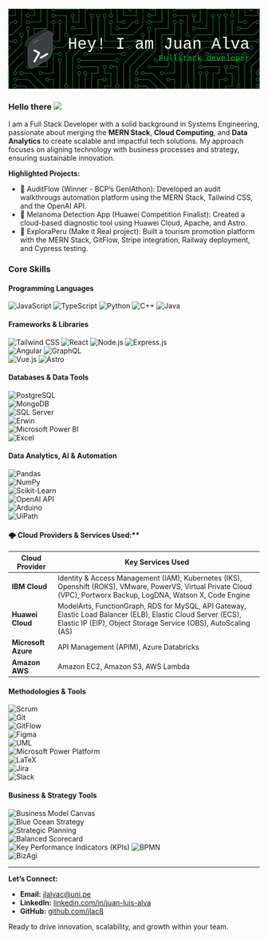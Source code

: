 ![Header](./github-header-image.png)

### Hello there <img src="https://media.giphy.com/media/hvRJCLFzcasrR4ia7z/giphy.gif" width="28px">

I am a Full Stack Developer with a solid background in Systems Engineering, passionate about merging the **MERN Stack**, **Cloud Computing**, and **Data Analytics** to create scalable and impactful tech solutions. My approach focuses on aligning technology with business processes and strategy, ensuring sustainable innovation.

**Highlighted Projects:**

- 🚀 AuditFlow (Winner - BCP’s GenIAthon): Developed an audit walkthrougs automation platform using the MERN Stack, Tailwind CSS, and the OpenAI API.
- 🔬 Melanoma Detection App (Huawei Competition Finalist): Created a cloud-based diagnostic tool using Huawei Cloud, Apache, and Astro.
- 🌄 ExploraPeru (Make it Real project): Built a tourism promotion platform with the MERN Stack, GitFlow, Stripe integration, Railway deployment, and Cypress testing.

### **Core Skills**

#### **Programming Languages**  
![JavaScript](https://img.shields.io/badge/-JavaScript-F7DF1E?style=flat-square&logo=javascript&logoColor=000) 
![TypeScript](https://img.shields.io/badge/-TypeScript-3178C6?style=flat-square&logo=typescript&logoColor=fff) 
![Python](https://img.shields.io/badge/-Python-3776AB?style=flat-square&logo=python&logoColor=fff) 
![C++](https://img.shields.io/badge/-C++-00599C?style=flat-square&logo=c%2B%2B&logoColor=fff) 
![Java](https://img.shields.io/badge/-Java-007396?style=flat-square&logo=java&logoColor=fff)  

#### **Frameworks & Libraries**  
![Tailwind CSS](https://img.shields.io/badge/-Tailwind%20CSS-38B2AC?style=flat-square&logo=tailwindcss&logoColor=fff) 
![React](https://img.shields.io/badge/-React-61DAFB?style=flat-square&logo=react&logoColor=000) 
![Node.js](https://img.shields.io/badge/-Node.js-339933?style=flat-square&logo=node.js&logoColor=fff) 
![Express.js](https://img.shields.io/badge/-Express.js-000000?style=flat-square&logo=express&logoColor=fff)  
![Angular](https://img.shields.io/badge/-Angular-DD0031?style=flat-square&logo=angular&logoColor=fff) 
![GraphQL](https://img.shields.io/badge/-GraphQL-E10098?style=flat-square&logo=graphql&logoColor=fff)  
![Vue.js](https://img.shields.io/badge/-Vue.js-4FC08D?style=flat-square&logo=vue.js&logoColor=fff) 
![Astro](https://img.shields.io/badge/-Astro-FF5D01?style=flat-square&logo=astro&logoColor=fff)  

#### **Databases & Data Tools**  
![PostgreSQL](https://img.shields.io/badge/-PostgreSQL-336791?style=flat-square&logo=postgresql&logoColor=fff)  
![MongoDB](https://img.shields.io/badge/-MongoDB-47A248?style=flat-square&logo=mongodb&logoColor=fff)  
![SQL Server](https://img.shields.io/badge/-SQL%20Server-CC2927?style=flat-square&logo=microsoft-sql-server&logoColor=fff)  
![Erwin](https://img.shields.io/badge/-Erwin-44546A?style=flat-square)  
![Microsoft Power BI](https://img.shields.io/badge/-Microsoft%20Power%20BI-F2C811?style=flat-square&logo=powerbi&logoColor=000)  
![Excel](https://img.shields.io/badge/-Excel-217346?style=flat-square&logo=microsoft-excel&logoColor=fff)  

#### **Data Analytics, AI & Automation**  
![Pandas](https://img.shields.io/badge/-Pandas-150458?style=flat-square&logo=pandas&logoColor=fff)  
![NumPy](https://img.shields.io/badge/-NumPy-013243?style=flat-square&logo=numpy&logoColor=fff)  
![Scikit-Learn](https://img.shields.io/badge/-Scikit--Learn-F7931E?style=flat-square&logo=scikitlearn&logoColor=fff)  
![OpenAI API](https://img.shields.io/badge/-OpenAI%20API-412991?style=flat-square&logo=openai&logoColor=fff)  
![Arduino](https://img.shields.io/badge/-Arduino-00979D?style=flat-square&logo=arduino&logoColor=fff)  
![UiPath](https://img.shields.io/badge/-UiPath-0046A8?style=flat-square&logo=uipath&logoColor=fff)  

#### 🌩️ Cloud Providers & Services Used:**  

| **Cloud Provider**  | **Key Services Used**                                  |
|---------------------|---------------------------------------------------------|
| **IBM Cloud**       | Identity & Access Management (IAM), Kubernetes (IKS), Openshift (ROKS), VMware, PowerVS, Virtual Private Cloud (VPC), Portworx Backup, LogDNA, Watson X, Code Engine |
| **Huawei Cloud**    | ModelArts, FunctionGraph, RDS for MySQL, API Gateway, Elastic Load Balancer (ELB), Elastic Cloud Server (ECS), Elastic IP (EIP), Object Storage Service (OBS), AutoScaling (AS) |
| **Microsoft Azure** | API Management (APIM), Azure Databricks                |
| **Amazon AWS**      | Amazon EC2, Amazon S3, AWS Lambda                      |

#### **Methodologies & Tools**  

![Scrum](https://img.shields.io/badge/-Scrum-6DB33F?style=flat-square&logo=agile&logoColor=fff)  
![Git](https://img.shields.io/badge/-Git-F05032?style=flat-square&logo=git&logoColor=fff)  
![GitFlow](https://img.shields.io/badge/-GitFlow-31AFFC?style=flat-square&logo=git&logoColor=fff)  
![Figma](https://img.shields.io/badge/-Figma-F24E1E?style=flat-square&logo=figma&logoColor=fff)  
![UML](https://img.shields.io/badge/-UML-ff6f61?style=flat-square)  
![Microsoft Power Platform](https://img.shields.io/badge/-Microsoft%20Power%20Platform-742774?style=flat-square&logo=microsoft-powerapps&logoColor=fff)  
![LaTeX](https://img.shields.io/badge/-LaTeX-008080?style=flat-square&logo=latex&logoColor=fff)  
![Jira](https://img.shields.io/badge/-Jira-0052CC?style=flat-square&logo=jira&logoColor=fff)  
![Slack](https://img.shields.io/badge/-Slack-4A154B?style=flat-square&logo=slack&logoColor=fff)  

#### **Business & Strategy Tools**  

![Business Model Canvas](https://img.shields.io/badge/-Business%20Model%20Canvas-0984e3?style=flat-square)  
![Blue Ocean Strategy](https://img.shields.io/badge/-Blue%20Ocean%20Strategy-00BFFF?style=flat-square)  
![Strategic Planning](https://img.shields.io/badge/-Strategic%20Planning-006400?style=flat-square)  
![Balanced Scorecard](https://img.shields.io/badge/-Balanced%20Scorecard-555555?style=flat-square)  
![Key Performance Indicators (KPIs)](https://img.shields.io/badge/-KPIs-000000?style=flat-square)
![BPMN](https://img.shields.io/badge/-BPMN-2088FF?style=flat-square)  
![BizAgi](https://img.shields.io/badge/-BizAgi-92C83E?style=flat-square)  

---

**Let’s Connect:**

- **Email:** [jlalvac@uni.pe](mailto:jlalvac@uni.pe)
- **LinkedIn:** [linkedin.com/in/juan-luis-alva](https://www.linkedin.com/in/juan-luis-alva)
- **GitHub:** [github.com/jlac8](https://github.com/jlac8)

Ready to drive innovation, scalability, and growth within your team.
